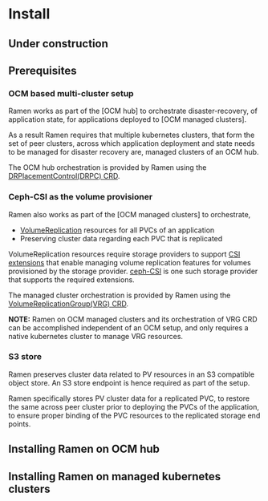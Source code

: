 # Install

## **Under construction**

## Prerequisites

### OCM based multi-cluster setup

Ramen works as part of the [OCM hub] to orchestrate disaster-recovery, of
application state, for applications deployed to [OCM managed clusters].

As a result Ramen requires that multiple kubernetes clusters, that form the
set of peer clusters, across which application deployment and state needs to
be managed for disaster recovery are, managed clusters of an OCM hub.

The OCM hub orchestration is provided by Ramen using the
[DRPlacementControl(DRPC) CRD](docs/drpc-crd.md).

### Ceph-CSI as the volume provisioner

Ramen also works as part of the [OCM managed clusters] to orchestrate,

- [VolumeReplication](https://github.com/csi-addons/volume-replication-operator/blob/main/api/v1alpha1/volumereplication_types.go)
  resources for all PVCs of an application
- Preserving cluster data regarding each PVC that is replicated

VolumeReplication resources require storage providers to support
[CSI extensions](https://github.com/csi-addons/spec) that enable managing
volume replication features for volumes provisioned by the storage provider.
[ceph-CSI](https://github.com/ceph/ceph-csi/) is one such storage provider
that supports the required extensions.

The managed cluster orchestration is provided by Ramen using the
[VolumeReplicationGroup(VRG) CRD](docs/vrg-crd.md).

**NOTE:** Ramen on OCM managed clusters and its orchestration of VRG CRD can
be accomplished independent of an OCM setup, and only requires a native
kubernetes cluster to manage VRG resources.

### S3 store

Ramen preserves cluster data related to PV resources in an S3
compatible object store. An S3 store endpoint is hence required as part of the
setup.

Ramen specifically stores PV cluster data for a replicated PVC, to restore the same
across peer cluster prior to deploying the PVCs of the application, to ensure
proper binding of the PVC resources to the replicated storage end points.

## Installing Ramen on OCM hub

## Installing Ramen on managed kubernetes clusters
